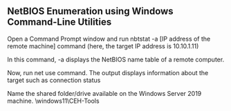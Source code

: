 
## NetBIOS Enumeration using Windows Command-Line Utilities

Open a Command Prompt window and run nbtstat -a [IP address of the remote machine] command (here, the target IP address is 10.10.1.11)

In this command, -a displays the NetBIOS name table of a remote computer.

Now, run net use command. The output displays information about the target such as connection status

Name the shared folder/drive available on the Windows Server 2019 machine.
\\windows11\CEH-Tools

